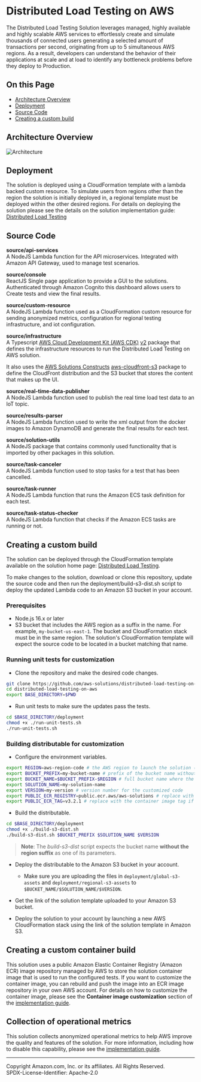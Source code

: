 # Distributed Load Testing on AWS

The Distributed Load Testing Solution leverages managed, highly available and highly scalable AWS services to effortlessly create and simulate thousands of connected users generating a selected amount of transactions per second, originating from up to 5 simultaneous AWS regions. As a result, developers can understand the behavior of their applications at scale and at load to identify any bottleneck problems before they deploy to Production.

## On this Page

- [Architecture Overview](#architecture-overview)
- [Deployment](#deployment)
- [Source Code](#source-code)
- [Creating a custom build](#creating-a-custom-build)

## Architecture Overview

![Architecture](architecture.png)

## Deployment

The solution is deployed using a CloudFormation template with a lambda backed custom resource. To simulate users from regions other than the region the solution is initially deployed in, a regional template must be deployed within the other desired regions. For details on deploying the solution please see the details on the solution implementation guide: [Distributed Load Testing](https://docs.aws.amazon.com/solutions/latest/distributed-load-testing-on-aws/deployment.html)

## Source Code

**source/api-services**<br/>
A NodeJS Lambda function for the API microservices. Integrated with Amazon API Gateway, used to manage test scenarios.

**source/console**<br/>
ReactJS Single page application to provide a GUI to the solutions. Authenticated through Amazon Cognito this dashboard allows users to Create tests and view the final results.

**source/custom-resource**<br/>
A NodeJS Lambda function used as a CloudFormation custom resource for sending anonymized metrics, configuration for regional testing infrastructure, and iot configuration.

**source/infrastructure**<br/>
A Typescript [AWS Cloud Development Kit (AWS CDK)](https://aws.amazon.com/cdk/) [v2](https://docs.aws.amazon.com/cdk/v2/guide/home.html) package that defines the infrastructure resources to run the Distributed Load Testing on AWS solution.

It also uses the [AWS Solutions Constructs](https://aws.amazon.com/solutions/constructs/) [aws-cloudfront-s3](https://docs.aws.amazon.com/solutions/latest/constructs/aws-cloudfront-s3.html) package to define the CloudFront distribution and the S3 bucket that stores the content that makes up the UI.

**source/real-time-data-publisher**<br/>
A NodeJS Lambda function used to publish the real time load test data to an IoT topic.

**source/results-parser**<br/>
A NodeJS Lambda function used to write the xml output from the docker images to Amazon DynamoDB and generate the final results for each test.

**source/solution-utils**<br/>
A NodeJS package that contains commonly used functionality that is imported by other packages in this solution.

**source/task-canceler**<br/>
A NodeJS Lambda function used to stop tasks for a test that has been cancelled.

**source/task-runner**<br/>
A NodeJS Lambda function that runs the Amazon ECS task definition for each test.

**source/task-status-checker**<br/>
A NodeJS Lambda function that checks if the Amazon ECS tasks are running or not.

## Creating a custom build

The solution can be deployed through the CloudFormation template available on the solution home page: [Distributed Load Testing](https://aws.amazon.com/solutions/implementations/distributed-load-testing-on-aws/).

To make changes to the solution, download or clone this repository, update the source code and then run the deployment/build-s3-dist.sh script to deploy the updated Lambda code to an Amazon S3 bucket in your account.

### Prerequisites

- Node.js 16.x or later
- S3 bucket that includes the AWS region as a suffix in the name. For example, `my-bucket-us-east-1`. The bucket and CloudFormation stack must be in the same region. The solution's CloudFormation template will expect the source code to be located in a bucket matching that name.

### Running unit tests for customization

- Clone the repository and make the desired code changes.

```bash
git clone https://github.com/aws-solutions/distributed-load-testing-on-aws.git
cd distributed-load-testing-on-aws
export BASE_DIRECTORY=$PWD
```

- Run unit tests to make sure the updates pass the tests.

```bash
cd $BASE_DIRECTORY/deployment
chmod +x ./run-unit-tests.sh
./run-unit-tests.sh
```

### Building distributable for customization

- Configure the environment variables.

```bash
export REGION=aws-region-code # the AWS region to launch the solution (e.g. us-east-1)
export BUCKET_PREFIX=my-bucket-name # prefix of the bucket name without the region code
export BUCKET_NAME=$BUCKET_PREFIX-$REGION # full bucket name where the code will reside
export SOLUTION_NAME=my-solution-name
export VERSION=my-version # version number for the customized code
export PUBLIC_ECR_REGISTRY=public.ecr.aws/aws-solutions # replace with the container registry and image if you want to use a different container image
export PUBLIC_ECR_TAG=v3.2.1 # replace with the container image tag if you want to use a different container image
```

- Build the distributable.

```bash
cd $BASE_DIRECTORY/deployment
chmod +x ./build-s3-dist.sh
./build-s3-dist.sh $BUCKET_PREFIX $SOLUTION_NAME $VERSION
```

> **Note**: The _build-s3-dist_ script expects the bucket name **without the region suffix** as one of its parameters.

- Deploy the distributable to the Amazon S3 bucket in your account.

  - Make sure you are uploading the files in `deployment/global-s3-assets` and `deployment/regional-s3-assets` to `$BUCKET_NAME/$SOLUTION_NAME/$VERSION`.

- Get the link of the solution template uploaded to your Amazon S3 bucket.

- Deploy the solution to your account by launching a new AWS CloudFormation stack using the link of the solution template in Amazon S3.

## Creating a custom container build

This solution uses a public Amazon Elastic Container Registry (Amazon ECR) image repository managed by AWS to store the solution container image that is used to run the configured tests. If you want to customize the container image, you can rebuild and push the image into an ECR image repository in your own AWS account.
For details on how to customize the container image, please see the **Container image customization** section of the [implementation guide](https://docs.aws.amazon.com/solutions/latest/distributed-load-testing-on-aws/container-image.html).

## Collection of operational metrics

This solution collects anonymized operational metrics to help AWS improve the quality and features of the solution. For more information, including how to disable this capability, please see the [implementation guide](https://docs.aws.amazon.com/solutions/latest/distributed-load-testing-on-aws/operational-metrics.html).

---

Copyright Amazon.com, Inc. or its affiliates. All Rights Reserved.<br />
SPDX-License-Identifier: Apache-2.0
